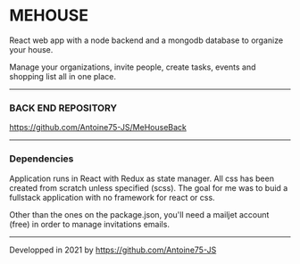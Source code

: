 # MEHOUSE

React web app with a node backend and a mongodb database to organize your house. 

Manage your organizations, invite people, create tasks, events and shopping list all in one place.


***

### BACK END REPOSITORY

https://github.com/Antoine75-JS/MeHouseBack

***


### Dependencies

Application runs in React with Redux as state manager. All css has been created from scratch unless specified (scss). The goal for me was to buid a fullstack application with no framework for react or css.

Other than the ones on the package.json, you'll need a mailjet account (free) in order to manage invitations emails. 

***
Developped in 2021 by https://github.com/Antoine75-JS